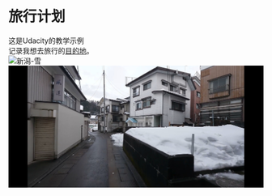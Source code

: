 # 旅行计划

这是Udacity的教学示例<br>
记录我想去旅行的[目的地](https://enjoyniigata.com/cn/)。<br>
![新潟-雪](https://timgsa.baidu.com/timg?image&quality=80&size=b9999_10000&sec=1586437013594&di=64039484e45cfecca8c395477ee9cea9&imgtype=0&src=http%3A%2F%2Fd16ylwix1gveru.cloudfront.net%2Fupload%2FturImageStock%2F37650%2FCC1BLHMUIUPV.jpg)
![新潟](https://github.com/Amber2011/my-travel-plans/blob/master/img/xinxi.jpg)
